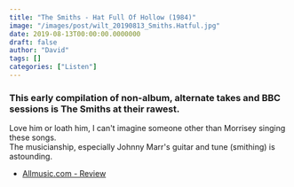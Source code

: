```yaml
---
title: "The Smiths - Hat Full Of Hollow (1984)"
image: "/images/post/wilt_20190813_Smiths.Hatful.jpg"
date: 2019-08-13T00:00:00.0000000
draft: false
author: "David"
tags: []
categories: ["Listen"]
---
```

### This early compilation of non-album, alternate takes and BBC sessions is The Smiths at their rawest.

 Love him or loath him, I can't imagine someone other than Morrisey singing these songs.   
The musicianship, especially Johnny Marr's guitar and tune (smithing) is astounding.

-  [Allmusic.com - Review](https://www.allmusic.com/album/hatful-of-hollow-mw0000195760)